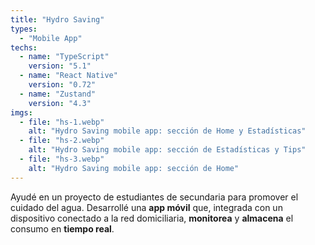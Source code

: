 ```yaml
---
title: "Hydro Saving"
types:
  - "Mobile App"
techs:
  - name: "TypeScript"
    version: "5.1"
  - name: "React Native"
    version: "0.72"
  - name: "Zustand"
    version: "4.3"
imgs:
  - file: "hs-1.webp"
    alt: "Hydro Saving mobile app: sección de Home y Estadísticas"
  - file: "hs-2.webp"
    alt: "Hydro Saving mobile app: sección de Estadísticas y Tips"
  - file: "hs-3.webp"
    alt: "Hydro Saving mobile app: sección de Home"
---
```


Ayudé en un proyecto de estudiantes de secundaria para promover el cuidado del agua. Desarrollé una **app móvil** que, integrada con un dispositivo conectado a la red domiciliaria, **monitorea** y **almacena** el consumo en **tiempo real**.
